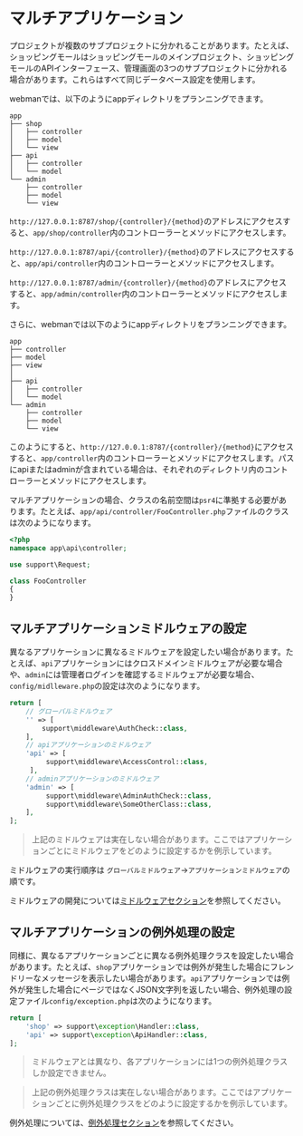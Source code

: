 # マルチアプリケーション
プロジェクトが複数のサブプロジェクトに分かれることがあります。たとえば、ショッピングモールはショッピングモールのメインプロジェクト、ショッピングモールのAPIインターフェース、管理画面の3つのサブプロジェクトに分かれる場合があります。これらはすべて同じデータベース設定を使用します。

webmanでは、以下のようにappディレクトリをプランニングできます。
```text
app
├── shop
│   ├── controller
│   ├── model
│   └── view
├── api
│   ├── controller
│   └── model
└── admin
    ├── controller
    ├── model
    └── view
```
`http://127.0.0.1:8787/shop/{controller}/{method}`のアドレスにアクセスすると、`app/shop/controller`内のコントローラーとメソッドにアクセスします。

`http://127.0.0.1:8787/api/{controller}/{method}`のアドレスにアクセスすると、`app/api/controller`内のコントローラーとメソッドにアクセスします。

`http://127.0.0.1:8787/admin/{controller}/{method}`のアドレスにアクセスすると、`app/admin/controller`内のコントローラーとメソッドにアクセスします。

さらに、webmanでは以下のようにappディレクトリをプランニングできます。
```text
app
├── controller
├── model
├── view
│
├── api
│   ├── controller
│   └── model
└── admin
    ├── controller
    ├── model
    └── view
```
このようにすると、`http://127.0.0.1:8787/{controller}/{method}`にアクセスすると、`app/controller`内のコントローラーとメソッドにアクセスします。パスにapiまたはadminが含まれている場合は、それぞれのディレクトリ内のコントローラーとメソッドにアクセスします。

マルチアプリケーションの場合、クラスの名前空間は`psr4`に準拠する必要があります。たとえば、`app/api/controller/FooController.php`ファイルのクラスは次のようになります。
```php
<?php
namespace app\api\controller;

use support\Request;

class FooController
{
}
```

## マルチアプリケーションミドルウェアの設定
異なるアプリケーションに異なるミドルウェアを設定したい場合があります。たとえば、`api`アプリケーションにはクロスドメインミドルウェアが必要な場合や、`admin`には管理者ログインを確認するミドルウェアが必要な場合、`config/midlleware.php`の設定は次のようになります。
```php
return [
    // グローバルミドルウェア
    '' => [
        support\middleware\AuthCheck::class,
    ],
    // apiアプリケーションのミドルウェア
    'api' => [
         support\middleware\AccessControl::class,
     ],
    // adminアプリケーションのミドルウェア
    'admin' => [
         support\middleware\AdminAuthCheck::class,
         support\middleware\SomeOtherClass::class,
    ],
];
```
> 上記のミドルウェアは実在しない場合があります。ここではアプリケーションごとにミドルウェアをどのように設定するかを例示しています。

ミドルウェアの実行順序は `グローバルミドルウェア`->`アプリケーションミドルウェア`の順です。

ミドルウェアの開発については[ミドルウェアセクション](middleware.md)を参照してください。

## マルチアプリケーションの例外処理の設定
同様に、異なるアプリケーションごとに異なる例外処理クラスを設定したい場合があります。たとえば、`shop`アプリケーションでは例外が発生した場合にフレンドリーなメッセージを表示したい場合があります。`api`アプリケーションでは例外が発生した場合にページではなくJSON文字列を返したい場合、例外処理の設定ファイル`config/exception.php`は次のようになります。
```php
return [
    'shop' => support\exception\Handler::class,
    'api' => support\exception\ApiHandler::class,
];
```
> ミドルウェアとは異なり、各アプリケーションには1つの例外処理クラスしか設定できません。

> 上記の例外処理クラスは実在しない場合があります。ここではアプリケーションごとに例外処理クラスをどのように設定するかを例示しています。

例外処理については、[例外処理セクション](exception.md)を参照してください。
